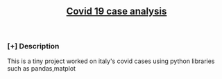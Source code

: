 <h2 align="center"><u>Covid 19 case analysis</u></h2>


<p align="center">
<br>
</p>

### [+] Description
This is a tiny project worked on italy's covid cases using python libraries such as pandas,matplot

